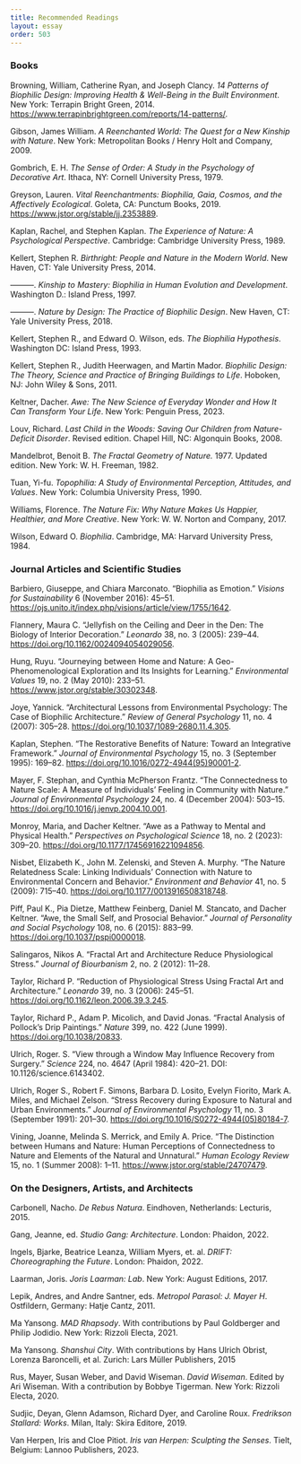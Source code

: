 ```yaml
---
title: Recommended Readings
layout: essay
order: 503
---
```


### Books

Browning, William, Catherine Ryan, and Joseph Clancy. *14 Patterns of Biophilic Design:* *Improving Health & Well-Being in the Built Environment*. New York: Terrapin Bright Green, 2014. https://www.terrapinbrightgreen.com/reports/14-patterns/.

Gibson, James William. *A Reenchanted World: The Quest for a New Kinship with Nature*. New York: Metropolitan Books / Henry Holt and Company, 2009.

Gombrich, E. H. *The Sense of Order: A Study in the Psychology of Decorative Art*. Ithaca, NY: Cornell University Press, 1979.

Greyson, Lauren. *Vital Reenchantments: Biophilia, Gaia, Cosmos, and the Affectively Ecological*. Goleta, CA: Punctum Books, 2019. https://www.jstor.org/stable/jj.2353889.

Kaplan, Rachel, and Stephen Kaplan. *The Experience of Nature: A Psychological Perspective*. Cambridge: Cambridge University Press, 1989.

Kellert, Stephen R. *Birthright: People and Nature in the Modern World*. New Haven, CT: Yale University Press, 2014.

———. *Kinship to Mastery: Biophilia in Human Evolution and Development*. Washington D.: Island Press, 1997.

———. *Nature by Design: The Practice of Biophilic Design*. New Haven, CT: Yale University Press, 2018.

Kellert, Stephen R., and Edward O. Wilson, eds. *The Biophilia Hypothesis*. Washington DC: Island Press, 1993.

Kellert, Stephen R., Judith Heerwagen, and Martin Mador. *Biophilic Design: The Theory, Science and Practice of Bringing Buildings to Life*. Hoboken, NJ: John Wiley & Sons, 2011.

Keltner, Dacher. *Awe: The New Science of Everyday Wonder and How It Can Transform Your Life*. New York: Penguin Press, 2023.

Louv, Richard. *Last Child in the Woods: Saving Our Children from Nature-Deficit Disorder*. Revised edition. Chapel Hill, NC: Algonquin Books, 2008.

Mandelbrot, Benoit B. *The Fractal Geometry of Nature.* 1977. Updated edition. New York: W. H. Freeman, 1982.

Tuan, Yi-fu. *Topophilia: A Study of Environmental Perception, Attitudes, and Values*. New York: Columbia University Press, 1990.

Williams, Florence. *The Nature Fix: Why Nature Makes Us Happier, Healthier, and More Creative*. New York: W. W. Norton and Company, 2017.

Wilson, Edward O. *Biophilia*. Cambridge, MA: Harvard University Press, 1984.

### Journal Articles and Scientific Studies

Barbiero, Giuseppe, and Chiara Marconato. “Biophilia as Emotion.” *Visions for Sustainability* 6 (November 2016): 45–51. https://ojs.unito.it/index.php/visions/article/view/1755/1642.

Flannery, Maura C. “Jellyfish on the Ceiling and Deer in the Den: The Biology of Interior Decoration.” *Leonardo* 38, no. 3 (2005): 239–44. https://doi.org/10.1162/0024094054029056.

Hung, Ruyu. “Journeying between Home and Nature: A Geo-Phenomenological Exploration and Its Insights for Learning.” *Environmental Values* 19, no. 2 (May 2010): 233–51. https://www.jstor.org/stable/30302348.

Joye, Yannick. “Architectural Lessons from Environmental Psychology: The Case of Biophilic Architecture.” *Review of General Psychology* 11, no. 4 (2007): 305–28. https://doi.org/10.1037/1089-2680.11.4.305.

Kaplan, Stephen. “The Restorative Benefits of Nature: Toward an Integrative Framework.” *Journal of Environmental Psychology* 15, no. 3 (September 1995): 169–82. https://doi.org/10.1016/0272-4944(95)90001-2.

Mayer, F. Stephan, and Cynthia McPherson Frantz. “The Connectedness to Nature Scale: A Measure of Individuals’ Feeling in Community with Nature.” *Journal of Environmental Psychology* 24, no. 4 (December 2004): 503–15. https://doi.org/10.1016/j.jenvp.2004.10.001.

Monroy, Maria, and Dacher Keltner. “Awe as a Pathway to Mental and Physical Health.” *Perspectives on Psychological Science* 18, no. 2 (2023): 309–20. https://doi.org/10.1177/17456916221094856.

Nisbet, Elizabeth K., John M. Zelenski, and Steven A. Murphy. “The Nature Relatedness Scale: Linking Individuals’ Connection with Nature to Environmental Concern and Behavior.” *Environment and Behavior* 41, no. 5 (2009): 715–40. https://doi.org/10.1177/0013916508318748.

Piff, Paul K., Pia Dietze, Matthew Feinberg, Daniel M. Stancato, and Dacher Keltner. “Awe, the Small Self, and Prosocial Behavior.” *Journal of Personality and Social Psychology* 108, no. 6 (2015): 883–99. https://doi.org/10.1037/pspi0000018.

Salingaros, Nikos A. “Fractal Art and Architecture Reduce Physiological Stress.” *Journal of Biourbanism* 2, no. 2 (2012): 11–28.

Taylor, Richard P. “Reduction of Physiological Stress Using Fractal Art and Architecture.” *Leonardo* 39, no. 3 (2006): 245–51. https://doi.org/10.1162/leon.2006.39.3.245.

Taylor, Richard P., Adam P. Micolich, and David Jonas. “Fractal Analysis of Pollock’s Drip Paintings.” *Nature* 399, no. 422 (June 1999). https://doi.org/10.1038/20833.

Ulrich, Roger. S. “View through a Window May Influence Recovery from Surgery.” *Science* 224, no. 4647 (April 1984): 420–21. DOI: 10.1126/science.6143402.

Ulrich, Roger S., Robert F. Simons, Barbara D. Losito, Evelyn Fiorito, Mark A. Miles, and Michael Zelson. “Stress Recovery during Exposure to Natural and Urban Environments.” *Journal of Environmental Psychology* 11, no. 3 (September 1991): 201–30. https://doi.org/10.1016/S0272-4944(05)80184-7.

Vining, Joanne, Melinda S. Merrick, and Emily A. Price. “The Distinction between Humans and Nature: Human Perceptions of Connectedness to Nature and Elements of the Natural and Unnatural.” *Human Ecology Review* 15, no. 1 (Summer 2008): 1–11. https://www.jstor.org/stable/24707479.

### On the Designers, Artists, and Architects

Carbonell, Nacho. *De Rebus Natura*. Eindhoven, Netherlands: Lecturis, 2015.

Gang, Jeanne, ed. *Studio Gang: Architecture*. London: Phaidon, 2022.

Ingels, Bjarke, Beatrice Leanza, William Myers, et. al. *DRIFT: Choreographing the Future*. London: Phaidon, 2022.

Laarman, Joris. *Joris Laarman: Lab*. New York: August Editions, 2017.

Lepik, Andres, and Andre Santner, eds. *Metropol Parasol: J. Mayer H*. Ostfildern, Germany: Hatje Cantz, 2011.

Ma Yansong. *MAD Rhapsody*. With contributions by Paul Goldberger and Philip Jodidio. New York: Rizzoli Electa, 2021.

Ma Yansong. *Shanshui City*. With contributions by Hans Ulrich Obrist, Lorenza Baroncelli, et al. Zurich: Lars Müller Publishers, 2015

Rus, Mayer, Susan Weber, and David Wiseman. *David Wiseman*. Edited by Ari Wiseman. With a contribution by Bobbye Tigerman. New York: Rizzoli Electa, 2020.

Sudjic, Deyan, Glenn Adamson, Richard Dyer, and Caroline Roux. *Fredrikson Stallard: Works*. Milan, Italy: Skira Editore, 2019.

Van Herpen, Iris and Cloe Pitiot. *Iris van Herpen: Sculpting the Senses*. Tielt, Belgium: Lannoo Publishers, 2023.